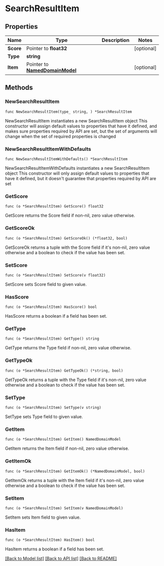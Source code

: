 # SearchResultItem

## Properties

Name | Type | Description | Notes
------------ | ------------- | ------------- | -------------
**Score** | Pointer to **float32** |  | [optional] 
**Type** | **string** |  | 
**Item** | Pointer to [**NamedDomainModel**](NamedDomainModel.md) |  | [optional] 

## Methods

### NewSearchResultItem

`func NewSearchResultItem(type_ string, ) *SearchResultItem`

NewSearchResultItem instantiates a new SearchResultItem object
This constructor will assign default values to properties that have it defined,
and makes sure properties required by API are set, but the set of arguments
will change when the set of required properties is changed

### NewSearchResultItemWithDefaults

`func NewSearchResultItemWithDefaults() *SearchResultItem`

NewSearchResultItemWithDefaults instantiates a new SearchResultItem object
This constructor will only assign default values to properties that have it defined,
but it doesn't guarantee that properties required by API are set

### GetScore

`func (o *SearchResultItem) GetScore() float32`

GetScore returns the Score field if non-nil, zero value otherwise.

### GetScoreOk

`func (o *SearchResultItem) GetScoreOk() (*float32, bool)`

GetScoreOk returns a tuple with the Score field if it's non-nil, zero value otherwise
and a boolean to check if the value has been set.

### SetScore

`func (o *SearchResultItem) SetScore(v float32)`

SetScore sets Score field to given value.

### HasScore

`func (o *SearchResultItem) HasScore() bool`

HasScore returns a boolean if a field has been set.

### GetType

`func (o *SearchResultItem) GetType() string`

GetType returns the Type field if non-nil, zero value otherwise.

### GetTypeOk

`func (o *SearchResultItem) GetTypeOk() (*string, bool)`

GetTypeOk returns a tuple with the Type field if it's non-nil, zero value otherwise
and a boolean to check if the value has been set.

### SetType

`func (o *SearchResultItem) SetType(v string)`

SetType sets Type field to given value.


### GetItem

`func (o *SearchResultItem) GetItem() NamedDomainModel`

GetItem returns the Item field if non-nil, zero value otherwise.

### GetItemOk

`func (o *SearchResultItem) GetItemOk() (*NamedDomainModel, bool)`

GetItemOk returns a tuple with the Item field if it's non-nil, zero value otherwise
and a boolean to check if the value has been set.

### SetItem

`func (o *SearchResultItem) SetItem(v NamedDomainModel)`

SetItem sets Item field to given value.

### HasItem

`func (o *SearchResultItem) HasItem() bool`

HasItem returns a boolean if a field has been set.


[[Back to Model list]](../README.md#documentation-for-models) [[Back to API list]](../README.md#documentation-for-api-endpoints) [[Back to README]](../README.md)


